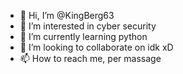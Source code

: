 - 👋 Hi, I’m @KingBerg63
- 👀 I’m interested in cyber security
- 🌱 I’m currently learning python
- 💞️ I’m looking to collaborate on idk xD
- 📫 How to reach me, per massage

<!---
KingBerg63/KingBerg63 is a ✨ special ✨ repository because its `README.md` (this file) appears on your GitHub profile.
You can click the Preview link to take a look at your changes.
--->

